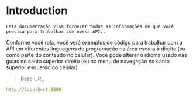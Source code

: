 # Introduction



    Esta documentação visa fornecer todas as informações de que você precisa para trabalhar com nossa API..

<aside>Conforme você rola, você verá exemplos de código para trabalhar com a API em diferentes linguagens de programação na área escura à direita (ou como parte do conteúdo no celular).
Você pode alterar o idioma usado nas guias no canto superior direito (ou no menu de navegação no canto superior esquerdo no celular).</aside>

> Base URL

```yaml
http://localhost:8000
```